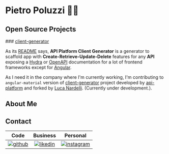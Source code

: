 # Pietro Poluzzi 🧑‍💻

## Open Source Projects

### [client-generator](https://github.com/api-platform/client-generator)

As its [README](https://github.com/api-platform/client-generator/blob/main/README.md) says, **API Platform Client Generator** is a generator to scaffold app with **Create-Retrieve-Update-Delete** features for any **API** exposing a [Hydra](http://www.hydra-cg.com/spec/latest/core/) or [OpenAPI](https://www.openapis.org/) documentation for a lot of frontend frameworks except for [Angular](https://angular.io/).

As I need it in the company where I'm currently working, I'm contributing to `angular-material` version of [client-generator](https://github.com/luca-nardelli/client-generator/tree/angular-material) project developed by [api-platform](https://github.com/api-platform) and forked by [Luca Nardelli](https://github.com/luca-nardelli). (Currently under development.).



## About Me


## Contact

|                             Code                             |                           Business                           |                           Personal                           |
| :----------------------------------------------------------: | :----------------------------------------------------------: | :----------------------------------------------------------: |
| [![github](https://img.shields.io/badge/GitHub-000000?style=for-the-badge&logo=GitHub&logoColor=white)](https://www.linkedin.com/in/pietro-poluzzi/) | [![likedin](https://img.shields.io/badge/LinkedIn-0A66C2?style=for-the-badge&logo=LinkedIn&logoColor=white)](https://www.linkedin.com/in/pietro-poluzzi/) | [![instagram](https://img.shields.io/badge/Instagram-E4405F?style=for-the-badge&logo=Instagram&logoColor=white)](https://www.instagram.com/pietropoluz/) |





<!--
**PitPietro/PitPietro** is a ✨ _special_ ✨ repository because its `README.md` (this file) appears on your GitHub profile.

Here are some ideas to get you started:

- 🔭 I’m currently working on ...
- 🌱 I’m currently learning ...
- 👯 I’m looking to collaborate on ...
- 🤔 I’m looking for help with ...
- 💬 Ask me about ...
- 📫 How to reach me: ...
- 😄 Pronouns: ...
- ⚡ Fun fact: ...
-->



